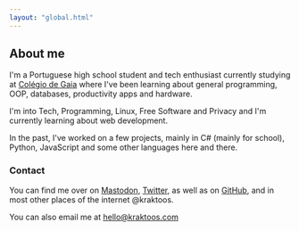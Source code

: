 ```yaml
---
layout: "global.html"
---
```


<h2>About me</h2>
<p>
  I'm a Portuguese high school student and tech enthusiast currently studying at
  <a href="https://www.colgaia.pt">Colégio de Gaia</a> where I've been learning
  about general programming, OOP, databases, productivity apps and hardware.
</p>
<p>
  I'm into Tech, Programming, Linux, Free Software and Privacy and I'm currently
  learning about web development.
</p>
<p>
  In the past, I've worked on a few projects, mainly in C# (mainly for school),
  Python, JavaScript and some other languages here and there.
</p>
<h3>Contact</h3>
<p>
  You can find me over on
  <a href="https://fosstodon.org/@kraktoos">Mastodon</a>,
  <a href="https://twitter.com/kraktoos">Twitter</a>, as well as on
  <a href="https://github.com/kraktoos">GitHub</a>, and in most other places of
  the internet @kraktoos.
</p>
<p>
  You can also email me at
  <a href="mailto:hello@kraktoos.com">hello@kraktoos.com</a>
</p>
